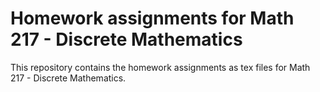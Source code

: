 # Homework assignments for Math 217 - Discrete Mathematics

This repository contains the homework assignments as tex files for Math 217 - Discrete Mathematics.
